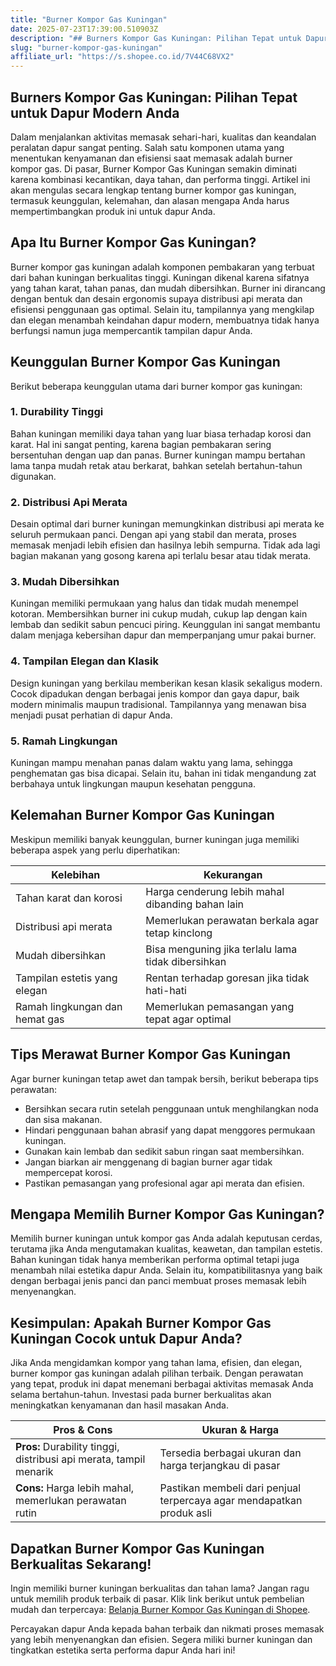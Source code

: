 ```yaml
---
title: "Burner Kompor Gas Kuningan"
date: 2025-07-23T17:39:00.510903Z
description: "## Burners Kompor Gas Kuningan: Pilihan Tepat untuk Dapur Modern Anda..."
slug: "burner-kompor-gas-kuningan"
affiliate_url: "https://s.shopee.co.id/7V44C68VX2"
---
```

## Burners Kompor Gas Kuningan: Pilihan Tepat untuk Dapur Modern Anda

Dalam menjalankan aktivitas memasak sehari-hari, kualitas dan keandalan peralatan dapur sangat penting. Salah satu komponen utama yang menentukan kenyamanan dan efisiensi saat memasak adalah burner kompor gas. Di pasar, Burner Kompor Gas Kuningan semakin diminati karena kombinasi kecantikan, daya tahan, dan performa tinggi. Artikel ini akan mengulas secara lengkap tentang burner kompor gas kuningan, termasuk keunggulan, kelemahan, dan alasan mengapa Anda harus mempertimbangkan produk ini untuk dapur Anda.

## Apa Itu Burner Kompor Gas Kuningan?

Burner kompor gas kuningan adalah komponen pembakaran yang terbuat dari bahan kuningan berkualitas tinggi. Kuningan dikenal karena sifatnya yang tahan karat, tahan panas, dan mudah dibersihkan. Burner ini dirancang dengan bentuk dan desain ergonomis supaya distribusi api merata dan efisiensi penggunaan gas optimal. Selain itu, tampilannya yang mengkilap dan elegan menambah keindahan dapur modern, membuatnya tidak hanya berfungsi namun juga mempercantik tampilan dapur Anda.

## Keunggulan Burner Kompor Gas Kuningan

Berikut beberapa keunggulan utama dari burner kompor gas kuningan:

### 1. Durability Tinggi

Bahan kuningan memiliki daya tahan yang luar biasa terhadap korosi dan karat. Hal ini sangat penting, karena bagian pembakaran sering bersentuhan dengan uap dan panas. Burner kuningan mampu bertahan lama tanpa mudah retak atau berkarat, bahkan setelah bertahun-tahun digunakan.

### 2. Distribusi Api Merata

Desain optimal dari burner kuningan memungkinkan distribusi api merata ke seluruh permukaan panci. Dengan api yang stabil dan merata, proses memasak menjadi lebih efisien dan hasilnya lebih sempurna. Tidak ada lagi bagian makanan yang gosong karena api terlalu besar atau tidak merata.

### 3. Mudah Dibersihkan

Kuningan memiliki permukaan yang halus dan tidak mudah menempel kotoran. Membersihkan burner ini cukup mudah, cukup lap dengan kain lembab dan sedikit sabun pencuci piring. Keunggulan ini sangat membantu dalam menjaga kebersihan dapur dan memperpanjang umur pakai burner.

### 4. Tampilan Elegan dan Klasik

Design kuningan yang berkilau memberikan kesan klasik sekaligus modern. Cocok dipadukan dengan berbagai jenis kompor dan gaya dapur, baik modern minimalis maupun tradisional. Tampilannya yang menawan bisa menjadi pusat perhatian di dapur Anda.

### 5. Ramah Lingkungan

Kuningan mampu menahan panas dalam waktu yang lama, sehingga penghematan gas bisa dicapai. Selain itu, bahan ini tidak mengandung zat berbahaya untuk lingkungan maupun kesehatan pengguna.

## Kelemahan Burner Kompor Gas Kuningan

Meskipun memiliki banyak keunggulan, burner kuningan juga memiliki beberapa aspek yang perlu diperhatikan:

| Kelebihan                               | Kekurangan                              |
|-----------------------------------------|----------------------------------------|
| Tahan karat dan korosi                | Harga cenderung lebih mahal dibanding bahan lain |
| Distribusi api merata                   | Memerlukan perawatan berkala agar tetap kinclong |
| Mudah dibersihkan                      | Bisa menguning jika terlalu lama tidak dibersihkan |
| Tampilan estetis yang elegan          | Rentan terhadap goresan jika tidak hati-hati |
| Ramah lingkungan dan hemat gas        | Memerlukan pemasangan yang tepat agar optimal |

## Tips Merawat Burner Kompor Gas Kuningan

Agar burner kuningan tetap awet dan tampak bersih, berikut beberapa tips perawatan:

- Bersihkan secara rutin setelah penggunaan untuk menghilangkan noda dan sisa makanan.
- Hindari penggunaan bahan abrasif yang dapat menggores permukaan kuningan.
- Gunakan kain lembab dan sedikit sabun ringan saat membersihkan.
- Jangan biarkan air menggenang di bagian burner agar tidak mempercepat korosi.
- Pastikan pemasangan yang profesional agar api merata dan efisien.

## Mengapa Memilih Burner Kompor Gas Kuningan?

Memilih burner kuningan untuk kompor gas Anda adalah keputusan cerdas, terutama jika Anda mengutamakan kualitas, keawetan, dan tampilan estetis. Bahan kuningan tidak hanya memberikan performa optimal tetapi juga menambah nilai estetika dapur Anda. Selain itu, kompatibilitasnya yang baik dengan berbagai jenis panci dan panci membuat proses memasak lebih menyenangkan.

## Kesimpulan: Apakah Burner Kompor Gas Kuningan Cocok untuk Dapur Anda?

Jika Anda mengidamkan kompor yang tahan lama, efisien, dan elegan, burner kompor gas kuningan adalah pilihan terbaik. Dengan perawatan yang tepat, produk ini dapat menemani berbagai aktivitas memasak Anda selama bertahun-tahun. Investasi pada burner berkualitas akan meningkatkan kenyamanan dan hasil masakan Anda.

| **Pros & Cons** | **Ukuran & Harga** |
|-----------------|------------------|
| **Pros:** Durability tinggi, distribusi api merata, tampil menarik | Tersedia berbagai ukuran dan harga terjangkau di pasar |
| **Cons:** Harga lebih mahal, memerlukan perawatan rutin | Pastikan membeli dari penjual terpercaya agar mendapatkan produk asli |

## Dapatkan Burner Kompor Gas Kuningan Berkualitas Sekarang!

Ingin memiliki burner kuningan berkualitas dan tahan lama? Jangan ragu untuk memilih produk terbaik di pasar. Klik link berikut untuk pembelian mudah dan terpercaya: [Belanja Burner Kompor Gas Kuningan di Shopee](https://s.shopee.co.id/7V44C68VX2).

Percayakan dapur Anda kepada bahan terbaik dan nikmati proses memasak yang lebih menyenangkan dan efisien. Segera miliki burner kuningan dan tingkatkan estetika serta performa dapur Anda hari ini!